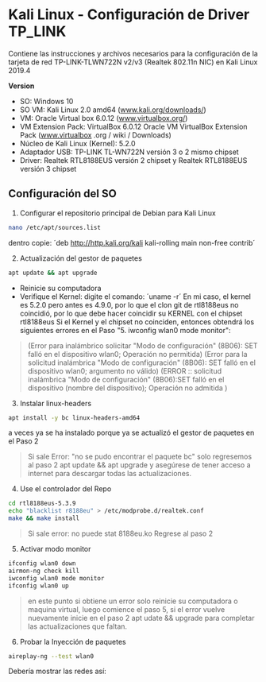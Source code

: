 # Kali Linux - Configuración de Driver TP_LINK
Contiene las instrucciones y archivos necesarios para la configuración de la tarjeta de red TP-LINK-TLWN722N v2/v3 (Realtek 802.11n NIC) en Kali Linux 2019.4

**Version**

* SO: Windows 10
* SO VM: Kali Linux 2.0 amd64 (www.kali.org/downloads/)
* VM: Oracle Virtual box 6.0.12 (www.virtualbox.org/)
* VM Extension Pack: VirtualBox 6.0.12 Oracle VM VirtualBox Extension Pack (www.virtualbox .org / wiki / Downloads)
* Núcleo de Kali Linux (Kernel): 5.2.0
* Adaptador USB: TP-LINK TL-WN722N versión 3 o 2 mismo chipset
* Driver: Realtek RTL8188EUS versión 2 chipset y Realtek RTL8188EUS versión 3 chipset

## Configuración del SO

1. Configurar el repositorio principal de Debian para Kali Linux

```bash
nano /etc/apt/sources.list
``` 
dentro copie: ´deb http://http.kali.org/kali kali-rolling main non-free contrib´


2. Actualización del gestor de paquetes

```bash
apt update && apt upgrade
``` 
- Reinicie su computadora
- Verifique el Kernel: digite el comando: ´uname -r´
En mi caso, el kernel es 5.2.0 pero antes es 4.9.0, por lo que el clon git de rtl8188eus no coincidió, por lo que debe hacer coincidir su KERNEL con el chipset rtl8188eus 
Si el Kernel y el chipset no coinciden, entonces obtendrá los siguientes errores en el Paso "5. iwconfig wlan0 mode monitor":
>(Error para inalámbrico solicitar "Modo de configuración" (8B06): SET falló en el dispositivo wlan0; Operación no permitida)
>(Error para la solicitud inalámbrica "Modo de configuración" (8B06): SET falló en el dispositivo wlan0; argumento no válido)
>(ERROR :: solicitud inalámbrica "Modo de configuración" (8B06):SET falló en el dispositivo (nombre del dispositivo); Operación no admitida )


3. Instalar linux-headers

```bash
apt install -y bc linux-headers-amd64
``` 
a veces ya se ha instalado porque ya se actualizó el gestor de paquetes en el Paso 2
>Si sale Error: "no se pudo encontrar el paquete bc" 
solo regresemos al paso 2 apt update && apt upgrade y asegúrese de tener acceso a internet para descargar todas las actualizaciones.


4. Use el controlador del Repo

```bash
cd rtl8188eus-5.3.9
echo "blacklist r8188eu" > /etc/modprobe.d/realtek.conf
make && make install
``` 
>Si sale error: no puede stat 8188eu.ko
Regrese al paso 2


5. Activar modo monitor

```bash
ifconfig wlan0 down
airmon-ng check kill
iwconfig wlan0 mode monitor
ifconfig wlan0 up
``` 
>en este punto si obtiene un error solo reinicie su computadora o maquina virtual, luego comience el paso 5, si el error vuelve nuevamente inicie en el paso 2 apt udate && upgrade para completar las actualizaciones que faltan.

6. Probar la Inyección de paquetes
```bash
aireplay-ng --test wlan0
``` 
Debería mostrar las redes así: 
